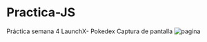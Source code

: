 # Practica-JS
Práctica semana 4 LaunchX- Pokedex
Captura de pantalla
![pagina](https://user-images.githubusercontent.com/93401884/159151371-542a3b9b-8f64-46a6-9254-e4476e32f1f9.png)
